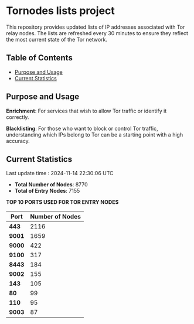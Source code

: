 # Tornodes lists project

This repository provides updated lists of IP addresses associated with Tor relay nodes. The lists are refreshed every 30 minutes to ensure they reflect the most current state of the Tor network.

## Table of Contents

- [Purpose and Usage](#purpose-and-usage)
- [Current Statistics](#current-statistics)


## Purpose and Usage

**Enrichment**: For services that wish to allow Tor traffic or identify it correctly.

**Blacklisting**: For those who want to block or control Tor traffic, understanding which IPs belong to Tor can be a starting point with a high accuracy.

## Current Statistics

Last update time : 2024-11-14 22:30:06 UTC

- **Total Number of Nodes**: 8770
- **Total of Entry Nodes**: 7155

**TOP 10 PORTS USED FOR TOR ENTRY NODES**

| **Port** | **Number of Nodes** |
|------|-----------------|
| **443**   | 2116  |
| **9001**   | 1659  |
| **9000**   | 422  |
| **9100**   | 317  |
| **8443**   | 184  |
| **9002**   | 155  |
| **143**   | 105  |
| **80**   | 99  |
| **110**   | 95  |
| **9003**   | 87  |

